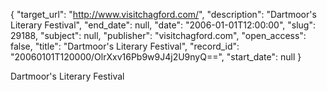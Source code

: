 {
  "target_url": "http://www.visitchagford.com/", 
  "description": "Dartmoor's Literary Festival", 
  "end_date": null, 
  "date": "2006-01-01T12:00:00", 
  "slug": 29188, 
  "subject": null, 
  "publisher": "visitchagford.com", 
  "open_access": false, 
  "title": "Dartmoor's Literary Festival", 
  "record_id": "20060101T120000/OlrXxv16Pb9w9J4j2U9nyQ==", 
  "start_date": null
}

Dartmoor's Literary Festival